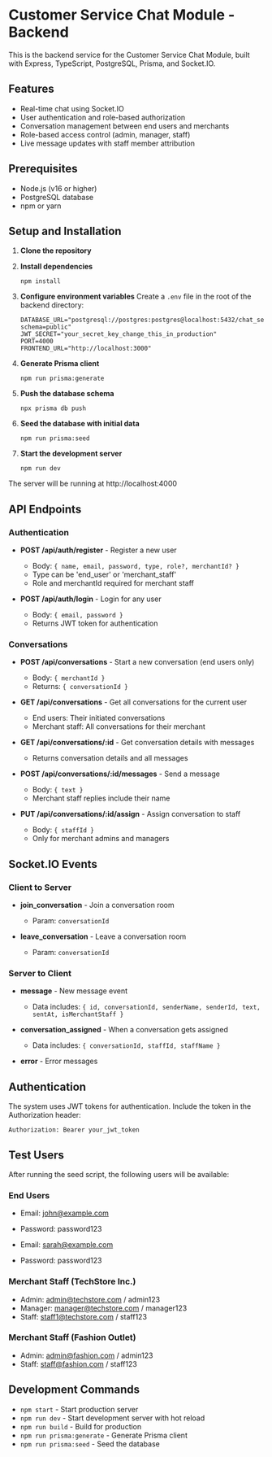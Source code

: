 # Customer Service Chat Module - Backend

This is the backend service for the Customer Service Chat Module, built with Express, TypeScript, PostgreSQL, Prisma, and Socket.IO.

## Features

- Real-time chat using Socket.IO
- User authentication and role-based authorization
- Conversation management between end users and merchants
- Role-based access control (admin, manager, staff)
- Live message updates with staff member attribution

## Prerequisites

- Node.js (v16 or higher)
- PostgreSQL database
- npm or yarn

## Setup and Installation

1. **Clone the repository**

2. **Install dependencies**
   ```
   npm install
   ```

3. **Configure environment variables**
   Create a `.env` file in the root of the backend directory:
   ```
   DATABASE_URL="postgresql://postgres:postgres@localhost:5432/chat_service?schema=public"
   JWT_SECRET="your_secret_key_change_this_in_production"
   PORT=4000
   FRONTEND_URL="http://localhost:3000"
   ```

4. **Generate Prisma client**
   ```
   npm run prisma:generate
   ```

5. **Push the database schema**
   ```
   npx prisma db push
   ```

6. **Seed the database with initial data**
   ```
   npm run prisma:seed
   ```

7. **Start the development server**
   ```
   npm run dev
   ```

The server will be running at http://localhost:4000

## API Endpoints

### Authentication

- **POST /api/auth/register** - Register a new user
  - Body: `{ name, email, password, type, role?, merchantId? }`
  - Type can be 'end_user' or 'merchant_staff'
  - Role and merchantId required for merchant staff

- **POST /api/auth/login** - Login for any user
  - Body: `{ email, password }`
  - Returns JWT token for authentication

### Conversations

- **POST /api/conversations** - Start a new conversation (end users only)
  - Body: `{ merchantId }`
  - Returns: `{ conversationId }`

- **GET /api/conversations** - Get all conversations for the current user
  - End users: Their initiated conversations
  - Merchant staff: All conversations for their merchant

- **GET /api/conversations/:id** - Get conversation details with messages
  - Returns conversation details and all messages

- **POST /api/conversations/:id/messages** - Send a message
  - Body: `{ text }`
  - Merchant staff replies include their name

- **PUT /api/conversations/:id/assign** - Assign conversation to staff
  - Body: `{ staffId }`
  - Only for merchant admins and managers

## Socket.IO Events

### Client to Server

- **join_conversation** - Join a conversation room
  - Param: `conversationId`

- **leave_conversation** - Leave a conversation room
  - Param: `conversationId`

### Server to Client

- **message** - New message event
  - Data includes: `{ id, conversationId, senderName, senderId, text, sentAt, isMerchantStaff }`

- **conversation_assigned** - When a conversation gets assigned
  - Data includes: `{ conversationId, staffId, staffName }`

- **error** - Error messages

## Authentication

The system uses JWT tokens for authentication. Include the token in the Authorization header:
```
Authorization: Bearer your_jwt_token
```

## Test Users

After running the seed script, the following users will be available:

### End Users
- Email: john@example.com
- Password: password123

- Email: sarah@example.com
- Password: password123

### Merchant Staff (TechStore Inc.)
- Admin: admin@techstore.com / admin123
- Manager: manager@techstore.com / manager123
- Staff: staff1@techstore.com / staff123

### Merchant Staff (Fashion Outlet)
- Admin: admin@fashion.com / admin123
- Staff: staff@fashion.com / staff123

## Development Commands

- `npm start` - Start production server
- `npm run dev` - Start development server with hot reload
- `npm run build` - Build for production
- `npm run prisma:generate` - Generate Prisma client
- `npm run prisma:seed` - Seed the database 